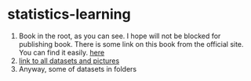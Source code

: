 # statistics-learning
1) Book in the root, as you can see. I hope will not be blocked for publishing book. There is some link on this book from the official site. You can find it easily. [here](https://faculty.marshall.usc.edu/gareth-james/ISL/ISLR%20Seventh%20Printing.pdf)
2) [link to all datasets and pictures](http://faculty.marshall.usc.edu/gareth-james/ISL/data.html)
3) Anyway, some of datasets in folders
